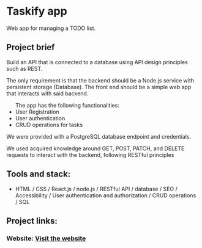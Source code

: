# Taskify app

Web app for managing a TODO list.

## Project brief
<p>
  Build an API that is connected to a database using API design principles such as REST.
</p>
<p>
  The only requirement is that the backend should be a Node.js service with persistent storage (Database). 
  The front end should be a simple web app that interacts with said backend.
</p>
<ul>The app has the following functionalities:
  <li>User Registration</li>
  <li>User authentication</li>
  <li>CRUD operations for tasks</li>
</ul>
<p>
  We were provided with a PostgreSQL database endpoint and credentials.
</p>
<p>
  We used acquired knowledge around GET, POST, PATCH, and DELETE requests to interact with the backend, following RESTful principles
</p>

## Tools and stack:

- HTML / CSS / React.js / node.js / RESTful API / database / SEO / Accessibility / User authentication and authorization / CRUD operations / SQL

## Project links:

### Website: [Visit the website](https://todo-list-gules-xi.vercel.app/)
